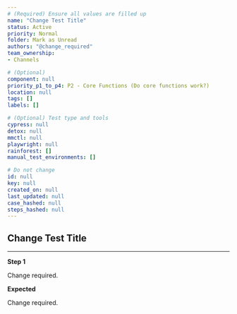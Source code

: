 ```yaml
---
# (Required) Ensure all values are filled up
name: "Change Test Title"
status: Active
priority: Normal
folder: Mark as Unread
authors: "@change_required"
team_ownership: 
- Channels

# (Optional)
component: null
priority_p1_to_p4: P2 - Core Functions (Do core functions work?)
location: null
tags: []
labels: []

# (Optional) Test type and tools
cypress: null
detox: null
mmctl: null
playwright: null
rainforest: []
manual_test_environments: []

# Do not change
id: null
key: null
created_on: null
last_updated: null
case_hashed: null
steps_hashed: null
---
```


## Change Test Title

---

**Step 1**

Change required.

**Expected**

Change required.
